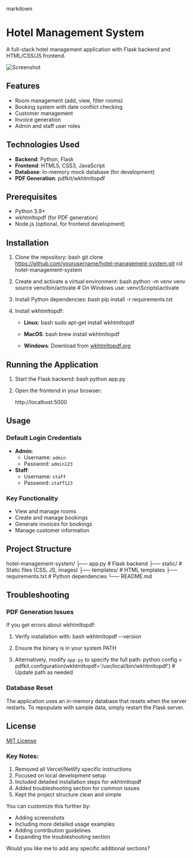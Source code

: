 markdown
# Hotel Management System

A full-stack hotel management application with Flask backend and HTML/CSS/JS frontend.

![Screenshot](screenshot.png) <!-- Add a screenshot if available -->

## Features

- Room management (add, view, filter rooms)
- Booking system with date conflict checking
- Customer management
- Invoice generation
- Admin and staff user roles

## Technologies Used

- **Backend**: Python, Flask
- **Frontend**: HTML5, CSS3, JavaScript
- **Database**: In-memory mock database (for development)
- **PDF Generation**: pdfkit/wkhtmltopdf

## Prerequisites

- Python 3.9+
- wkhtmltopdf (for PDF generation)
- Node.js (optional, for frontend development)

## Installation

1. Clone the repository:
   bash
   git clone https://github.com/yourusername/hotel-management-system.git
   cd hotel-management-system
   

2. Create and activate a virtual environment:
   bash
   python -m venv venv
   source venv/bin/activate  # On Windows use: venv\Scripts\activate
   

3. Install Python dependencies:
   bash
   pip install -r requirements.txt
   

4. Install wkhtmltopdf:
   - **Linux**:
     bash
     sudo apt-get install wkhtmltopdf
     
   - **MacOS**:
     bash
     brew install wkhtmltopdf
     
   - **Windows**: Download from [wkhtmltopdf.org](https://wkhtmltopdf.org/downloads.html)

## Running the Application

1. Start the Flask backend:
   bash
   python app.py
   

2. Open the frontend in your browser:
   
   http://localhost:5000
   

## Usage

### Default Login Credentials
- **Admin**: 
  - Username: `admin`
  - Password: `admin123`
- **Staff**: 
  - Username: `staff`
  - Password: `staff123`

### Key Functionality
- View and manage rooms
- Create and manage bookings
- Generate invoices for bookings
- Manage customer information

## Project Structure


hotel-management-system/
├── app.py                # Flask backend
├── static/               # Static files (CSS, JS, images)
├── templates/            # HTML templates
├── requirements.txt      # Python dependencies
└── README.md


## Troubleshooting

### PDF Generation Issues
If you get errors about wkhtmltopdf:
1. Verify installation with:
   bash
   wkhtmltopdf --version
   
2. Ensure the binary is in your system PATH
3. Alternatively, modify `app.py` to specify the full path:
   python
   config = pdfkit.configuration(wkhtmltopdf='/usr/local/bin/wkhtmltopdf')  # Update path as needed
   

### Database Reset
The application uses an in-memory database that resets when the server restarts. To repopulate with sample data, simply restart the Flask server.

## License

[MIT License](LICENSE)


### Key Notes:
1. Removed all Vercel/Netlify specific instructions
2. Focused on local development setup
3. Included detailed installation steps for wkhtmltopdf
4. Added troubleshooting section for common issues
5. Kept the project structure clean and simple

You can customize this further by:
- Adding screenshots
- Including more detailed usage examples
- Adding contribution guidelines
- Expanding the troubleshooting section

Would you like me to add any specific additional sections?
